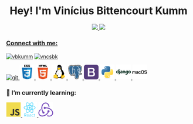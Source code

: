 <h1 align="center"> Hey! I'm Vinícius Bittencourt Kumm</h1>
<div align="center">
  <a href="https://github.com/Vbkumm">
  <img height="180em" src="https://github-readme-stats.vercel.app/api?username=Vbkumm&show_icons=true&theme=tokyonight&include_all_commits=true&count_private=true"/>
  <img height="180em" src="https://github-readme-stats.vercel.app/api/top-langs/?username=Vbkumm&layout=compact&langs_count=7&theme=tokyonight"/>
</div>
 
<h3 align="left">Connect with me:</h3>
<p align="left">
<a href="https://linkedin.com/in/vbkumm" target="blank"><img align="center" src="https://cdn.jsdelivr.net/npm/simple-icons@3.0.1/icons/linkedin.svg" alt="vbkumm" height="30" width="40" /></a>
<a href="https://instagram.com/vncsbk" target="blank"><img align="center" src="https://cdn.jsdelivr.net/npm/simple-icons@3.0.1/icons/instagram.svg" alt="vncsbk" height="30" width="40" /></a>
</p>


<p align="left">
<a href="https://git-scm.com/" target="_blank">
 <img src="https://www.vectorlogo.zone/logos/git-scm/git-scm-icon.svg" alt="git" width="40" height="40"/> 
</a> 
<a href="https://www.w3schools.com/css/" target="_blank"> 
 <img src="https://raw.githubusercontent.com/devicons/devicon/master/icons/css3/css3-original-wordmark.svg" alt="css3" width="40" height="40"/> 
</a> 
<a href="https://www.w3.org/html/" target="_blank"> 
 <img src="https://raw.githubusercontent.com/devicons/devicon/master/icons/html5/html5-original-wordmark.svg" alt="html5" width="40" height="40"/> 
</a> 
<a href="https://www.linux.org/" target="_blank"> 
 <img src="https://raw.githubusercontent.com/devicons/devicon/master/icons/linux/linux-original.svg" alt="linux" width="40" height="40"/>
</a>  
<a href="https://www.postgresql.org/" target="_blank">
 <img src="https://raw.githubusercontent.com/devicons/devicon/master/icons/postgresql/postgresql-original.svg" alt="postgresql" width="40" height="40"/> 
</a> 
<a href="https://getbootstrap.com/" target="_blank"> 
 <img src="https://raw.githubusercontent.com/github/explore/80688e429a7d4ef2fca1e82350fe8e3517d3494d/topics/bootstrap/bootstrap.png" alt="bootstrap" width="40" height="40"/> 
</a>
 <a href="https://www.python.org/" target="_blank"> 
 <img src="https://raw.githubusercontent.com/devicons/devicon/master/icons/python/python-original.svg" alt="python" width="40" height="40"/> 
</a>
 <a href="https://www.djangoproject.com/" target="_blank"> 
 <img src="https://raw.githubusercontent.com/github/explore/7456fdff59816d37ef383a6c8f32a26ff7332db2/topics/django/django.png" alt="django" width="40" height="40"/> 
</a>
 <a href="https://www.apple.com/macos" target="_blank"> 
 <img src="https://raw.githubusercontent.com/github/explore/868696fc547869eb5de5add3b3695abdd43bb9dc/topics/macos/macos.png" alt="macos" width="40" height="40"/> 
</a> 
</p>

 <h3 align="left"> 🌱 I’m currently learning:</h2>
<p align="left">
<a href="https://developer.mozilla.org/en-US/docs/Web/JavaScript" target="_blank"> 
 <img src="https://raw.githubusercontent.com/devicons/devicon/master/icons/javascript/javascript-original.svg" alt="javascript" width="40" height="40"/> 
</a> 
<a href="https://reactjs.org/" target="_blank"> 
 <img src="https://raw.githubusercontent.com/devicons/devicon/master/icons/react/react-original-wordmark.svg" alt="react" width="40" height="40"/> 
</a>
 <a href="https://redux.js.org" target="_blank"> 
  <img src="https://raw.githubusercontent.com/devicons/devicon/master/icons/redux/redux-original.svg" alt="redux" width="40" height="40"/> 
 </a>
 </p>

